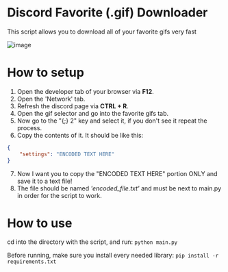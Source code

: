 # Discord Favorite (.gif) Downloader
This script allows you to download all of your favorite gifs very fast

![image](https://github.com/womblee/discord-favorite-gif-downloader/assets/52250786/a8f4eff2-a611-4d8a-9809-95cc53813731)

# How to setup
1. Open the developer tab of your browser via **F12**.
2. Open the 'Network' tab.
3. Refresh the discord page via **CTRL + R**.
4. Open the gif selector and go into the favorite gifs tab.
5. Now go to the "{;} 2" key and select it, if you don't see it repeat the process.
6. Copy the contents of it. It should be like this:
```json
{
    "settings": "ENCODED TEXT HERE"
}
```
7. Now I want you to copy the "ENCODED TEXT HERE" portion ONLY and save it to a text file!
8. The file should be named _'encoded_file.txt'_ and must be next to main.py in order for the script to work.

# How to use
cd into the directory with the script, and run: `python main.py`

Before running, make sure you install every needed library:
`pip install -r requirements.txt`
